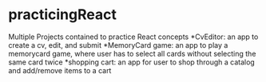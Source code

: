 # practicingReact

Multiple Projects contained to practice React concepts
*CvEditor: an app to create a cv, edit, and submit
*MemoryCard game: an app to play a memorycard game, where user has to select all cards without selecting the same card twice
*shopping cart: an app for user to shop through a catalog and add/remove items to a cart
